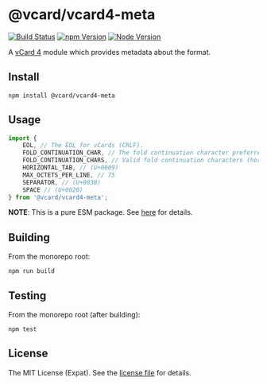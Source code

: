 @vcard/vcard4-meta
==================
[![Build Status][BUILD BADGE]][BUILD PAGE] [![npm Version][NPM BADGE]][NPM PAGE] [![Node Version][NODE BADGE]][NODE PAGE]

A [vCard 4](https://datatracker.ietf.org/doc/html/rfc6350) module which provides metadata about the format.

Install
-------
```sh-session
npm install @vcard/vcard4-meta
```

Usage
-----
```js
import {
    EOL, // The EOL for vCards (CRLF).
    FOLD_CONTINUATION_CHAR, // The fold continuation character preferred by the vCard.js suite (U+0020).
    FOLD_CONTINUATION_CHARS, // Valid fold continuation characters (horizontal tab and space).
    HORIZONTAL_TAB, // (U+0009)
    MAX_OCTETS_PER_LINE, // 75
    SEPARATOR, // (U+003B)
    SPACE // (U+0020)
} from '@vcard/vcard4-meta';
```

**NOTE**: This is a pure ESM package. See [here](https://gist.github.com/sindresorhus/a39789f98801d908bbc7ff3ecc99d99c) for details.

Building
--------
From the monorepo root:

```sh-session
npm run build
```

Testing
--------
From the monorepo root (after building):

```sh-session
npm test
```

License
-------
The MIT License (Expat). See the [license file](LICENSE) for details.

[BUILD BADGE]: https://img.shields.io/github/workflow/status/jbenner-radham/vcardjs/CI?logo=github
[BUILD PAGE]: https://github.com/jbenner-radham/vcardjs/actions/workflows/ci.yaml
[NODE BADGE]: https://img.shields.io/node/v/@vcard/vcard4-meta?style=flat&logo=nodedotjs
[NODE PAGE]: https://nodejs.org/
[NPM BADGE]: https://img.shields.io/npm/v/@vcard/vcard4-meta?style=flat&logo=npm
[NPM PAGE]: https://www.npmjs.com/package/@vcard/vcard4-meta
